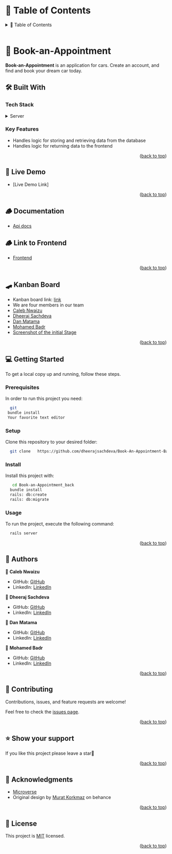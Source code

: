 <!-- TABLE OF CONTENTS -->

# 📗 Table of Contents

<details>
  <summary>📗 Table of Contents</summary>
  <ul>
    <li><a href="#-car-rental-front-end-">📖 Book-an-Appointment </a></li>
    <li><a href="#-built-with-">🛠 Built With</a></li>
    <li><a href="#-getting-started-">💻 Getting Started</a></li>
    <li><a href="#-authors-">👥 Authors </a></li>
    <li><a href="#-future-features-">🔭 Future Features</a></li>
    <li><a href="#-contributing-">🤝 Contributing</a></li>
    <li><a href="#️-show-your-support-">⭐️ Show your support </a></li>
    <li><a href="#-acknowledgments-">🙏 Acknowledgments </a></li>
    <li><a href="#-license-">📝 License</a></li>
  </ul>
</details>

<br>

<!-- PROJECT DESCRIPTION -->

# 📖 Book-an-Appointment <a name="about-project"></a>

**Book-an-Appointment** is an application for cars. Create an account, and find and book your dream car today.


## 🛠 Built With <a name="built-with"></a>

### Tech Stack <a name="tech-stack"></a>

<details>
  <summary>Server</summary>
  <ul>
    <li><a href="https://www.ruby-lang.org/en/">Ruby</a></li>
    <li><a href="https://www.rubyonrails.org/">Rails</a></li>
  </ul>
</details>

<!-- Features -->

### Key Features <a name="key-features"></a>

- Handles logic for storing and retrieving data from the database
- Handles logic for returning data to the frontend



<p align="right">(<a href="#readme-top">back to top</a>)</p>

<!-- LIVE DEMO -->

## 🚀 Live Demo <a name="live-demo"></a>

- [Live Demo Link]

<p align="right">(<a href="#readme-top">back to top</a>)</p>

## 🪵 Documentation <a name="key-features"></a>

- [Api docs](https://cars-app-gvkh.onrender.com/api-docs/index.html)

## 🪵 Link to Frontend <a name="key-features"></a>

- [Frontend]( https://github.com/calebchris000/Book-An-Appointment-Frontend)

<p align="right">(<a href="#readme-top">back to top</a>)</p>

## 🛹 Kanban Board <a name="key-features"></a>

- Kanban board link: [link](https://github.com/calebchris000/Book-An-Appointment-Frontend/projects/1)
- We are four members in our team
- [Caleb Nwaizu](https://github.com/calebchris000)
- [Dheeraj Sachdeva]( https://github.com/dheerajsachdeva)
- [Dan Matama]( https://github.com/danielmatama)
- [Mohamed Badr]( https://github.com/mbdesigns1989)
- [Screenshot of the initial Stage]( https://user-images.githubusercontent.com/112436618/252993020-68f3b5f3-b92f-42b7-8d79-d4a6c32aee14.png)

<p align="right">(<a href="#readme-top">back to top</a>)</p>

<!-- GETTING STARTED -->

## 💻 Getting Started <a name="getting-started"></a>

To get a local copy up and running, follow these steps.

### Prerequisites

In order to run this project you need:

```sh
  git
 bundle install
 Your favorite text editor
```

### Setup

Clone this repository to your desired folder:

```sh
  git clone   https://github.com/dheerajsachdeva/Book-An-Appointment-Backend.git
```

### Install

Install this project with:

```sh
   cd Book-an-Appointment_back
  bundle install
  rails: db:create 
  rails: db:migrate
```

### Usage

To run the project, execute the following command:

```sh
  rails server 
```

<p align="right">(<a href="#readme-top">back to top</a>)</p>

<!-- AUTHORS -->

## 👥 Authors <a name="authors"></a>

👤 **Caleb Nwaizu**

- GitHub: [GitHub](https://github.com/calebchris000)
- LinkedIn: [LinkedIn](https://www.linkedin.com/in/caleb-nwaizu-b815aa23b/)

👤 **Dheeraj Sachdeva**

- GitHub: [GitHub]( https://github.com/dheerajsachdeva)
- LinkedIn: [LinkedIn](https://www.linkedin.com/in/dheeraj-arya/)

👤 **Dan Matama**

- GitHub: [GitHub]( https://github.com/danielmatama)
- LinkedIn: [LinkedIn](https://www.linkedin.com/in/daniel-matama-mwebesa/)

👤 **Mohamed Badr**

- GitHub: [GitHub]( https://github.com/mbdesigns1989)
- LinkedIn: [LinkedIn]( https://www.linkedin.com/in/mohamed-badr-mb/)

<p align="right">(<a href="#readme-top">back to top</a>)</p>

<!-- CONTRIBUTING -->

## 🤝 Contributing <a name="contributing"></a>

Contributions, issues, and feature requests are welcome!

Feel free to check the [issues page](https://github.com/calebchris000/Book-An-Appointment-Frontend/issues).

<p align="right">(<a href="#readme-top">back to top</a>)</p>

<!-- SUPPORT -->

## ⭐️ Show your support <a name="support"></a>

If you like this project please leave a star🤩

<p align="right">(<a href="#readme-top">back to top</a>)</p>

<!-- ACKNOWLEDGEMENTS -->

## 🙏 Acknowledgments <a name="acknowledgements"></a>

- [Microverse](https://www.microverse.org/)
- Original design by [Murat Korkmaz](https://www.behance.net/muratk) on behance

<p align="right">(<a href="#readme-top">back to top</a>)</p>

<!-- LICENSE -->

## 📝 License <a name="license"></a>

This project is [MIT](https://github.com/calebchris000/Book-An-Appointment-Frontend/blob/dev/LICENSE) licensed.

<p align="right">(<a href="#readme-top">back to top</a>)</p>

